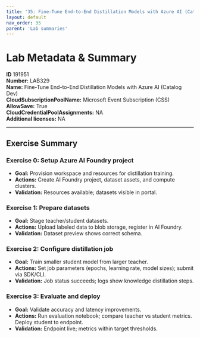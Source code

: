 ```yaml
---
title: '35: Fine-Tune End-to-End Distillation Models with Azure AI (Catalog Dev)'
layout: default
nav_order: 35
parent: 'Lab summaries'
--- 
```


# Lab Metadata & Summary

**ID** 191951  
**Number:** LAB329  
**Name:** Fine-Tune End-to-End Distillation Models with Azure AI (Catalog Dev)  
**CloudSubscriptionPoolName:** Microsoft Event Subscription (CSS)  
**AllowSave:** True  
**CloudCredentialPoolAssignments:** NA  
**Additional licenses:** NA  

---

## Exercise Summary
### Exercise 0: Setup Azure AI Foundry project
- **Goal:** Provision workspace and resources for distillation training.  
- **Actions:** Create AI Foundry project, dataset assets, and compute clusters.  
- **Validation:** Resources available; datasets visible in portal.  

### Exercise 1: Prepare datasets
- **Goal:** Stage teacher/student datasets.  
- **Actions:** Upload labeled data to blob storage, register in AI Foundry.  
- **Validation:** Dataset preview shows correct schema.  

### Exercise 2: Configure distillation job
- **Goal:** Train smaller student model from larger teacher.  
- **Actions:** Set job parameters (epochs, learning rate, model sizes); submit via SDK/CLI.  
- **Validation:** Job status succeeds; logs show knowledge distillation steps.  

### Exercise 3: Evaluate and deploy
- **Goal:** Validate accuracy and latency improvements.  
- **Actions:** Run evaluation notebook; compare teacher vs student metrics. Deploy student to endpoint.  
- **Validation:** Endpoint live; metrics within target thresholds.  
